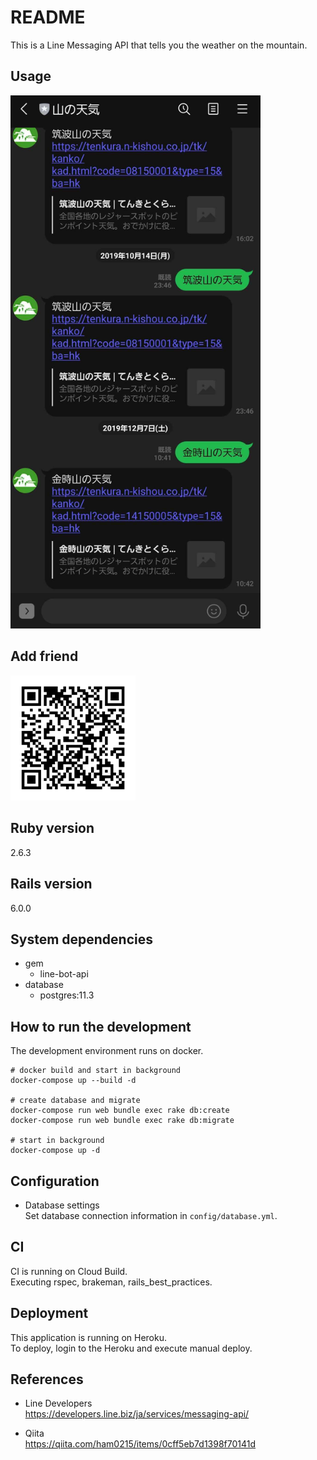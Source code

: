 # README

This is a Line Messaging API that tells you the weather on the mountain.

## Usage

<img src="https://github.com/ham0215/line_message_yamanotenki/blob/master/yamanotenki.jpg" width=400px>

## Add friend

<img src="https://github.com/ham0215/line_message_yamanotenki/blob/master/qr.png" width="200px">

## Ruby version

2.6.3

## Rails version

6.0.0

## System dependencies

- gem
  - line-bot-api
- database
  - postgres:11.3

## How to run the development

The development environment runs on docker.

```
# docker build and start in background
docker-compose up --build -d

# create database and migrate
docker-compose run web bundle exec rake db:create
docker-compose run web bundle exec rake db:migrate

# start in background
docker-compose up -d
```

## Configuration

- Database settings  
  Set database connection information in `config/database.yml`.

## CI

CI is running on Cloud Build.  
Executing rspec, brakeman, rails_best_practices.

## Deployment

This application is running on Heroku.  
To deploy, login to the Heroku and execute manual deploy.

## References

- Line Developers  
  https://developers.line.biz/ja/services/messaging-api/

- Qiita  
  https://qiita.com/ham0215/items/0cff5eb7d1398f70141d
